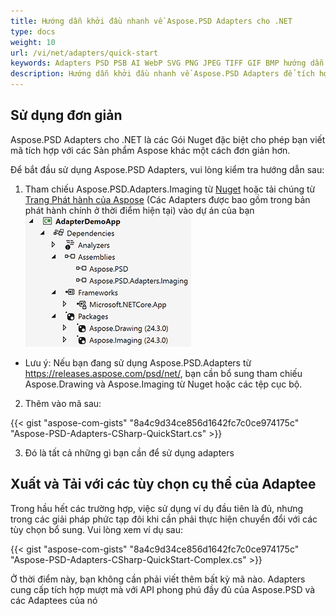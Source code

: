 ```yaml
---
title: Hướng dẫn khởi đầu nhanh về Aspose.PSD Adapters cho .NET
type: docs
weight: 10
url: /vi/net/adapters/quick-start
keywords: Adapters PSD PSB AI WebP SVG PNG JPEG TIFF GIF BMP hướng dẫn khởi đầu nhanh
description: Hướng dẫn khởi đầu nhanh về Aspose.PSD Adapters để tích hợp với Aspose.Imaging dễ dàng và nhanh chóng hơn.
---
```


## **Sử dụng đơn giản**

Aspose.PSD Adapters cho .NET là các Gói Nuget đặc biệt cho phép bạn viết mã tích hợp với các Sản phẩm Aspose khác một cách đơn giản hơn.

Để bắt đầu sử dụng Aspose.PSD Adapters, vui lòng kiểm tra hướng dẫn sau:

1. Tham chiếu Aspose.PSD.Adapters.Imaging từ [Nuget](https://www.nuget.org/aspose.psd.adapters.imaging) hoặc tải chúng từ [Trang Phát hành của Aspose](https://releases.aspose.com/psd/net/) (Các Adapters được bao gồm trong bản phát hành chính ở thời điểm hiện tại) vào dự án của bạn
![Tham chiếu cần thiết](references.png)
* Lưu ý: Nếu bạn đang sử dụng Aspose.PSD.Adapters từ https://releases.aspose.com/psd/net/, bạn cần bổ sung tham chiếu Aspose.Drawing và Aspose.Imaging từ Nuget hoặc các tệp cục bộ.

2. Thêm vào mã sau:

{{< gist "aspose-com-gists" "8a4c9d34ce856d1642fc7c0ce974175c" "Aspose-PSD-Adapters-CSharp-QuickStart.cs" >}}

3. Đó là tất cả những gì bạn cần để sử dụng adapters

## **Xuất và Tải với các tùy chọn cụ thể của Adaptee**

Trong hầu hết các trường hợp, việc sử dụng ví dụ đầu tiên là đủ, nhưng trong các giải pháp phức tạp đôi khi cần phải thực hiện chuyển đổi với các tùy chọn bổ sung.
Vui lòng xem ví dụ sau:

{{< gist "aspose-com-gists" "8a4c9d34ce856d1642fc7c0ce974175c" "Aspose-PSD-Adapters-CSharp-QuickStart-Complex.cs" >}}

Ở thời điểm này, bạn không cần phải viết thêm bất kỳ mã nào. Adapters cung cấp tích hợp mượt mà với API phong phú đầy đủ của Aspose.PSD và các Adaptees của nó
